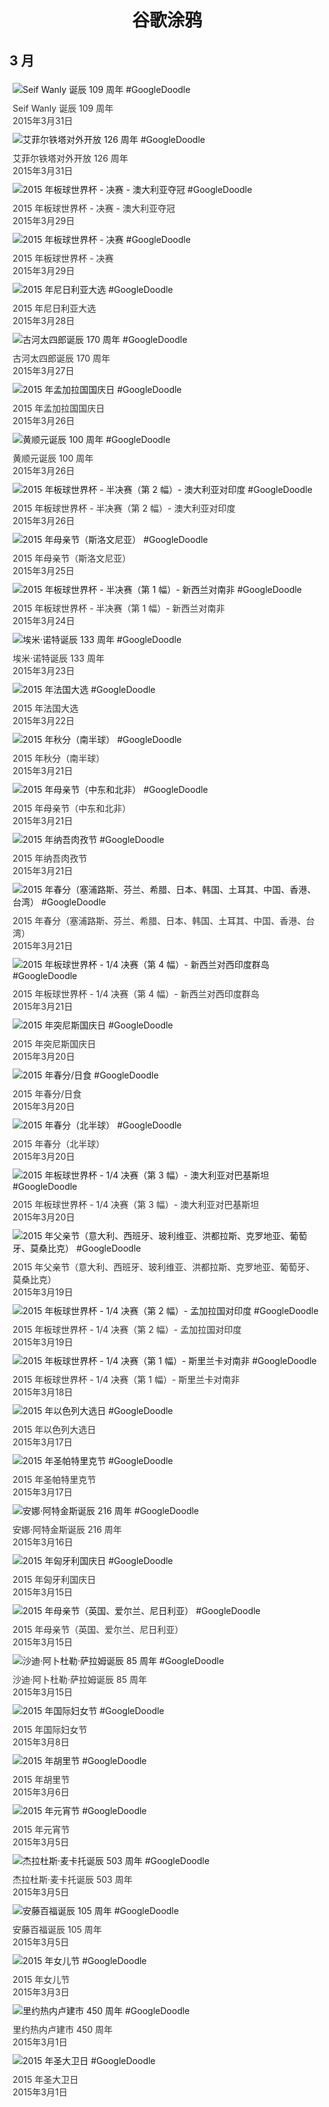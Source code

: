 
<h1 align="center"> 谷歌涂鸦 </h1>




## 3 月

<div class="image">


<img src="https://lh3.googleusercontent.com/Gw2vlJ0_yvzgq4bYA6SvjI-9nw0OO-hUd4d1Nf6-PHKgqBkA6pjiSLB3rM6zSW_TD81dRQV2I4eOJWNzv_lPAQw2qKA56bHMd8SSzeaL5w" alt="Seif Wanly 诞辰 109 周年 #GoogleDoodle" style="margin: 5px"/>
<div class="info" style="font-size: 14px; color:#333333; margin:5px"><div class="title">Seif Wanly 诞辰 109 周年</div><div class="date">2015年3月31日</div></div>

<img src="https://lh3.googleusercontent.com/GT9hMcrRNakKjhYERPdQWD5hKBBvgG6B72TDmhA1RxOOW__hssmCEmXh2PYfbc-X-bI5Q0gSUr_vnrgAmGIJOHCnLwflyinWcKvCfPrmXA" alt="艾菲尔铁塔对外开放 126 周年 #GoogleDoodle" style="margin: 5px"/>
<div class="info" style="font-size: 14px; color:#333333; margin:5px"><div class="title">艾菲尔铁塔对外开放 126 周年</div><div class="date">2015年3月31日</div></div>

<img src="https://lh3.googleusercontent.com/YhvZRV0Y52w1o5nagDsXUUi0TLa3_dligIHoRtOZWic0UxEgzQ0SAnhJW_vzeByl6AvRruZGXJg83h-PxlkJXw1MljQlJ8gJQIy0zj4" alt="2015 年板球世界杯 - 决赛 - 澳大利亚夺冠 #GoogleDoodle" style="margin: 5px"/>
<div class="info" style="font-size: 14px; color:#333333; margin:5px"><div class="title">2015 年板球世界杯 - 决赛 - 澳大利亚夺冠</div><div class="date">2015年3月29日</div></div>

<img src="https://lh3.googleusercontent.com/lz-eTc7kBJEk2r39dg_a4FVbgWHowouuDWBRJvWz0rbR9zIiAubiVru1chxrgYOirwDxAVZ5khvI3jKjW4m8jT8sWcALJrq8IEb0JzY" alt="2015 年板球世界杯 - 决赛 #GoogleDoodle" style="margin: 5px"/>
<div class="info" style="font-size: 14px; color:#333333; margin:5px"><div class="title">2015 年板球世界杯 - 决赛</div><div class="date">2015年3月29日</div></div>

<img src="https://lh3.googleusercontent.com/ZnXOBLsHSnFA-Mhl1wE0ZMRdOhF1ibrut9gFsQvfIgjyFeBtnkxyZu82X19XQ9EUMlao56rkUdLrkJAaD3Ty7Iob_uTtRqNUgR-TExih" alt="2015 年尼日利亚大选 #GoogleDoodle" style="margin: 5px"/>
<div class="info" style="font-size: 14px; color:#333333; margin:5px"><div class="title">2015 年尼日利亚大选</div><div class="date">2015年3月28日</div></div>

<img src="https://lh3.googleusercontent.com/qMFD1Hj1GVsKZ9pDmbJ301mLXTkrqvZS8i66mSGhNUV39JBG9Dd6BJi0xIKD45ALBnyNvynk_xmFIDLzkTTYlBRdYAqRxz0X_rrdxlWN" alt="古河太四郎诞辰 170 周年 #GoogleDoodle" style="margin: 5px"/>
<div class="info" style="font-size: 14px; color:#333333; margin:5px"><div class="title">古河太四郎诞辰 170 周年</div><div class="date">2015年3月27日</div></div>

<img src="https://lh3.googleusercontent.com/0DvQ7n_-6HpzM1W24v_FGiiJCfigzVyK_gzmGbAhhCM2NpM_mWJ8_A3et4IGYj28nvIyrrTNUHDHspXW-jyC23cP58ygZVTz_Hvgv7Od" alt="2015 年孟加拉国国庆日 #GoogleDoodle" style="margin: 5px"/>
<div class="info" style="font-size: 14px; color:#333333; margin:5px"><div class="title">2015 年孟加拉国国庆日</div><div class="date">2015年3月26日</div></div>

<img src="https://lh3.googleusercontent.com/6HZkPBzdhwgX1LT6I--pXnL3GzVGZaDcQOf90UVe4zYhfP0b0IcJILEzzO6_fA6X2G9cJOnFmhOlDzkL4-Nr5hzoP4NHKw5qzynmAJ5l" alt="黄顺元诞辰 100 周年 #GoogleDoodle" style="margin: 5px"/>
<div class="info" style="font-size: 14px; color:#333333; margin:5px"><div class="title">黄顺元诞辰 100 周年</div><div class="date">2015年3月26日</div></div>

<img src="https://lh3.googleusercontent.com/_joeFZvyRwpiAlFN9pjrqZeybRF4WhPMUzn00bNzNeEb_olJ8sMKdTAxhhDKagRL-igWRGShMutgHhhZjBr6bG4bf6lf4Gk-B1NSQVWr" alt="2015 年板球世界杯 - 半决赛（第 2 幅）- 澳大利亚对印度 #GoogleDoodle" style="margin: 5px"/>
<div class="info" style="font-size: 14px; color:#333333; margin:5px"><div class="title">2015 年板球世界杯 - 半决赛（第 2 幅）- 澳大利亚对印度</div><div class="date">2015年3月26日</div></div>

<img src="https://lh3.googleusercontent.com/6FevFQdXYbMdDtxnkvDeWiD6Enxp5MzJem4xuFC8uHnmEzgNA9HIkos51IEbd6d-tUmVo5R_mbyIEMM8AuV3IQZrbqc1CncQSwTc_QYXnQ" alt="2015 年母亲节（斯洛文尼亚） #GoogleDoodle" style="margin: 5px"/>
<div class="info" style="font-size: 14px; color:#333333; margin:5px"><div class="title">2015 年母亲节（斯洛文尼亚）</div><div class="date">2015年3月25日</div></div>

<img src="https://lh3.googleusercontent.com/CG7pYDnfj3cvDUCcBnwgpU4yKmmnqvdv6BTOpKOGfQpMOAXEGSYUx0K4MfoaMqsWqWtlwfFNMyyPvXud9Lwon_skxLouN9EQ22MXKi4" alt="2015 年板球世界杯 - 半决赛（第 1 幅）- 新西兰对南非 #GoogleDoodle" style="margin: 5px"/>
<div class="info" style="font-size: 14px; color:#333333; margin:5px"><div class="title">2015 年板球世界杯 - 半决赛（第 1 幅）- 新西兰对南非</div><div class="date">2015年3月24日</div></div>

<img src="https://lh3.googleusercontent.com/5dzSmNC5mCoonBN9g1ED9KHLI2OBlVbDkA4Ty37-b3knQfAHBY--0Am8W0J_l46bAOwy9JIDf_vtod2sXi9D-QKpEUU4yVcqSk-TtWHj" alt="埃米·诺特诞辰 133 周年 #GoogleDoodle" style="margin: 5px"/>
<div class="info" style="font-size: 14px; color:#333333; margin:5px"><div class="title">埃米·诺特诞辰 133 周年</div><div class="date">2015年3月23日</div></div>

<img src="https://lh3.googleusercontent.com/IyPiQnRtcUE4CHdvUWQ_oYBAZioKdAEjUEmwkjx2reDOvH2rpJW8cee6x7m4vGL4QIsI9zYE2Hv9zG_ngxmx3aTzodqlGI8e_cMBW4k" alt="2015 年法国大选 #GoogleDoodle" style="margin: 5px"/>
<div class="info" style="font-size: 14px; color:#333333; margin:5px"><div class="title">2015 年法国大选</div><div class="date">2015年3月22日</div></div>

<img src="https://lh3.googleusercontent.com/xkERVl4kdh2yDjUBvyU7sv94lWN2Ae4YpYds26lAtWzqEacAV_bJYhBc1edCDINISV8egT-CFVDKBVSTmGZgG5JXXRSDq38FUmo-Jh-afg" alt="2015 年秋分（南半球） #GoogleDoodle" style="margin: 5px"/>
<div class="info" style="font-size: 14px; color:#333333; margin:5px"><div class="title">2015 年秋分（南半球）</div><div class="date">2015年3月21日</div></div>

<img src="https://lh3.googleusercontent.com/2s69ugWSJ9gOEC6SmInQt0Xm5vj7V9_OW2uYMzsb4YOgNlgYib2ice_CmwhoGgSBz2KHagDLhB6spBnN5zd8HNLqmF53bPzqvBJUKsw6" alt="2015 年母亲节（中东和北非） #GoogleDoodle" style="margin: 5px"/>
<div class="info" style="font-size: 14px; color:#333333; margin:5px"><div class="title">2015 年母亲节（中东和北非）</div><div class="date">2015年3月21日</div></div>

<img src="https://lh3.googleusercontent.com/hWTeHxAXm3KpnhsTyif3EkWX1YhbqHmq4HtdROfWrMqt4Ldj_Oubxo9EOX9zk3gcIDeFg5e_vTcNVb5qUPlRz2rGD9-zLnYqEMQB9Q-a" alt="2015 年纳吾肉孜节 #GoogleDoodle" style="margin: 5px"/>
<div class="info" style="font-size: 14px; color:#333333; margin:5px"><div class="title">2015 年纳吾肉孜节</div><div class="date">2015年3月21日</div></div>

<img src="https://lh3.googleusercontent.com/kOG9jgEW99l7xRhS_F9RWt-6zIfo8sCC5u-HPY557LbZB-fv4sfuydf8vnl1s9GJkG3TmkRclrH-nEXHNScqA2soJQZMtYFz93RLlz1iAg" alt="2015 年春分（塞浦路斯、芬兰、希腊、日本、韩国、土耳其、中国、香港、台湾） #GoogleDoodle" style="margin: 5px"/>
<div class="info" style="font-size: 14px; color:#333333; margin:5px"><div class="title">2015 年春分（塞浦路斯、芬兰、希腊、日本、韩国、土耳其、中国、香港、台湾）</div><div class="date">2015年3月21日</div></div>

<img src="https://lh3.googleusercontent.com/X4A-ZL2pevV4ZwHZUyeC5C2mc3sysJy06UrBe3buvMp5o5UnRC2iSL9m37hKlwO5VvyHINSebfaY2OcgZKOh9O57EE4R1eghYTZDZOOzLw" alt="2015 年板球世界杯 - 1/4 决赛（第 4 幅）- 新西兰对西印度群岛 #GoogleDoodle" style="margin: 5px"/>
<div class="info" style="font-size: 14px; color:#333333; margin:5px"><div class="title">2015 年板球世界杯 - 1/4 决赛（第 4 幅）- 新西兰对西印度群岛</div><div class="date">2015年3月21日</div></div>

<img src="https://lh3.googleusercontent.com/92KVD3RRkUnNnhAyjHIa1hR1kW53QlaFLh3Hvqn5JuXLuxo_0efO91QWy7naWST179_o7CkWY8-2SiF_4D2kIi-efkLctOKFnxNcTYw" alt="2015 年突尼斯国庆日 #GoogleDoodle" style="margin: 5px"/>
<div class="info" style="font-size: 14px; color:#333333; margin:5px"><div class="title">2015 年突尼斯国庆日</div><div class="date">2015年3月20日</div></div>

<img src="https://lh3.googleusercontent.com/dAthXCNfDLWuGwpeQ3rFJfXjkR8SZm6foRNAa0rEBAEv8KittmAir7bAVzs7VqWo7hYOMPVQbIVLGIgG6jEvxV9RwAXJARba7BEpliZX" alt="2015 年春分/日食 #GoogleDoodle" style="margin: 5px"/>
<div class="info" style="font-size: 14px; color:#333333; margin:5px"><div class="title">2015 年春分/日食</div><div class="date">2015年3月20日</div></div>

<img src="https://lh3.googleusercontent.com/hYu4AJQcr1Ulri_aHaAC2fLTOZZMEeQdKlWFMD5rML8mc5RyKJnD7qkVKZ6-fzHo5Qa0OOKoYzRQvgVBUPauGyOHRyWK70WELgw3wC9Z" alt="2015 年春分（北半球） #GoogleDoodle" style="margin: 5px"/>
<div class="info" style="font-size: 14px; color:#333333; margin:5px"><div class="title">2015 年春分（北半球）</div><div class="date">2015年3月20日</div></div>

<img src="https://lh3.googleusercontent.com/y6QShBYXOMWbRqNBWlxwD-j11np19YiFviYd1m3cRQj3gySdMjhIhxkNW54SAJcXmB8Ql2ePTGoaZ-MnE3z4VuMk4VKXT1bSkgebw_36Cw" alt="2015 年板球世界杯 - 1/4 决赛（第 3 幅）- 澳大利亚对巴基斯坦 #GoogleDoodle" style="margin: 5px"/>
<div class="info" style="font-size: 14px; color:#333333; margin:5px"><div class="title">2015 年板球世界杯 - 1/4 决赛（第 3 幅）- 澳大利亚对巴基斯坦</div><div class="date">2015年3月20日</div></div>

<img src="https://lh3.googleusercontent.com/N68qZni40UpmCpYJcD272sPz1d0VKYDXbNIgXKcglLETYwTcJSwSgl3KEGoaBcLPHT-M6-gwBrveY92EqzgrguLC3DR2uDtnjpevRGC1" alt="2015 年父亲节（意大利、西班牙、玻利维亚、洪都拉斯、克罗地亚、葡萄牙、莫桑比克） #GoogleDoodle" style="margin: 5px"/>
<div class="info" style="font-size: 14px; color:#333333; margin:5px"><div class="title">2015 年父亲节（意大利、西班牙、玻利维亚、洪都拉斯、克罗地亚、葡萄牙、莫桑比克）</div><div class="date">2015年3月19日</div></div>

<img src="https://lh3.googleusercontent.com/Ql9jLNLQ8sNmDTSKUMPYm6lM2x82kK-GjW_QWBmR34CwcM-YZIBpQhSG_OHRmWEVqZxdAOt6iYPAqukipfuH3S_Kdch3ruO18bsV2WvhYA" alt="2015 年板球世界杯 - 1/4 决赛（第 2 幅）- 孟加拉国对印度 #GoogleDoodle" style="margin: 5px"/>
<div class="info" style="font-size: 14px; color:#333333; margin:5px"><div class="title">2015 年板球世界杯 - 1/4 决赛（第 2 幅）- 孟加拉国对印度</div><div class="date">2015年3月19日</div></div>

<img src="https://lh3.googleusercontent.com/7psh5Ij6F7749imj5EEpg0sDAyftGJ9D6gQT508TgPP1F80vOPTACVYSgtwehJTj4PFpKWZy2LO2lXAzjKuM2x8rmR2v2n4w84pN4y3v" alt="2015 年板球世界杯 - 1/4 决赛（第 1 幅）- 斯里兰卡对南非 #GoogleDoodle" style="margin: 5px"/>
<div class="info" style="font-size: 14px; color:#333333; margin:5px"><div class="title">2015 年板球世界杯 - 1/4 决赛（第 1 幅）- 斯里兰卡对南非</div><div class="date">2015年3月18日</div></div>

<img src="https://lh3.googleusercontent.com/_oBvCrpDA7wXmV0qvNayC5IQ86Y3hAAgyzdKU2eM0glz6QS4iitGQqSvCRq4EwKt5QicADMq8S0wkpp5k0ohwgRRy3vCPm6PxIkd-rk" alt="2015 年以色列大选日 #GoogleDoodle" style="margin: 5px"/>
<div class="info" style="font-size: 14px; color:#333333; margin:5px"><div class="title">2015 年以色列大选日</div><div class="date">2015年3月17日</div></div>

<img src="https://lh3.googleusercontent.com/wlCZnCD1901LIjLEX4aLwOaeU085UW-EY8H71dfoXt8IchwuDNHkFJ9n5MBFeUUSnGUqw3nzLMX1OdE45VHsPsJNqOE0S-Dz0N5qktTE-Q" alt="2015 年圣帕特里克节 #GoogleDoodle" style="margin: 5px"/>
<div class="info" style="font-size: 14px; color:#333333; margin:5px"><div class="title">2015 年圣帕特里克节</div><div class="date">2015年3月17日</div></div>

<img src="https://lh3.googleusercontent.com/R9pVqqaiiNtFbnAxLd8IUdQ1biTHr9tn2-mHP87gaeY_atlh0X2RkoX8UrW6OCYp1bTS7HN0Ve1Jrxmf8s42D_X1w5h_trYWT6OIsNA" alt="安娜·阿特金斯诞辰 216 周年 #GoogleDoodle" style="margin: 5px"/>
<div class="info" style="font-size: 14px; color:#333333; margin:5px"><div class="title">安娜·阿特金斯诞辰 216 周年</div><div class="date">2015年3月16日</div></div>

<img src="https://lh3.googleusercontent.com/eUwwgpVkjyhGQbL6m7jy__XXAGJsBGjlnXLg_DSd4hWKUiPyfHfDM1Znfv-Cwhrk897gGxYkz7tlGJ22X9CDPVJ9fygbMWye-tFK2W2iyw" alt="2015 年匈牙利国庆日 #GoogleDoodle" style="margin: 5px"/>
<div class="info" style="font-size: 14px; color:#333333; margin:5px"><div class="title">2015 年匈牙利国庆日</div><div class="date">2015年3月15日</div></div>

<img src="https://lh3.googleusercontent.com/ZoGgnL16PnLYO_bvAUOvSQ4Udz21zSGljHsa4SxjZ3QaejsT5QImQ3LSvkiA-Cjb3TKD8iaVhhRqijar5wnf37IsPoXVw-CBviHNoqY" alt="2015 年母亲节（英国、爱尔兰、尼日利亚） #GoogleDoodle" style="margin: 5px"/>
<div class="info" style="font-size: 14px; color:#333333; margin:5px"><div class="title">2015 年母亲节（英国、爱尔兰、尼日利亚）</div><div class="date">2015年3月15日</div></div>

<img src="https://lh3.googleusercontent.com/MSC3XGwuR46fZImVWvovF9GUnC3nrLbsVxa5cBAmrE3QcXdWxFxAMbzcKfbXsP8UZ24bZwOFABmhtqae1bHv706OeoWuiWGiRVTbACOXtQ" alt="沙迪·阿卜杜勒·萨拉姆诞辰 85 周年 #GoogleDoodle" style="margin: 5px"/>
<div class="info" style="font-size: 14px; color:#333333; margin:5px"><div class="title">沙迪·阿卜杜勒·萨拉姆诞辰 85 周年</div><div class="date">2015年3月15日</div></div>

<img src="https://lh3.googleusercontent.com/UVXJW2YDNzaqJokDXTZpEOrLneBRDxeliFm1_nTBG_-94cS2p34yffqzQfYLf-dY06y4W72HC5_PmZgTyPxux7ifubIYOAeFP_tYM2Aa" alt="2015 年国际妇女节 #GoogleDoodle" style="margin: 5px"/>
<div class="info" style="font-size: 14px; color:#333333; margin:5px"><div class="title">2015 年国际妇女节</div><div class="date">2015年3月8日</div></div>

<img src="https://lh3.googleusercontent.com/1N1hBd5T0ea2dqTShdVsImxCssvffKrhuqwOt39S_dRzLi_QuxyNKQ2bzESOzUmoQUM-fv60CO2V-snJDwEsA_7dF2lIUZs39b0wkzQ" alt="2015 年胡里节 #GoogleDoodle" style="margin: 5px"/>
<div class="info" style="font-size: 14px; color:#333333; margin:5px"><div class="title">2015 年胡里节</div><div class="date">2015年3月6日</div></div>

<img src="https://lh3.googleusercontent.com/MNmMFS_EfOputn9pgxWXhH7Hz5ILpaAJTbEz8_gkcH8fF6zyXiD1ZdzlGHoAmTY2AWbyGv0Vtsmbs4AR51X3-uOaiBO1xzaMOgYJ04d0" alt="2015 年元宵节 #GoogleDoodle" style="margin: 5px"/>
<div class="info" style="font-size: 14px; color:#333333; margin:5px"><div class="title">2015 年元宵节</div><div class="date">2015年3月5日</div></div>

<img src="https://lh3.googleusercontent.com/lVS8mTXUu5XRbrq4FBPxZKScXFkbgeZH_OWrBGhN7xEie6xAQ8CsSR0osdgZr2iS2uKWKiALyDeJkqkj43d_OxTsjlT2ctG-ij10mKkV" alt="杰拉杜斯·麦卡托诞辰 503 周年 #GoogleDoodle" style="margin: 5px"/>
<div class="info" style="font-size: 14px; color:#333333; margin:5px"><div class="title">杰拉杜斯·麦卡托诞辰 503 周年</div><div class="date">2015年3月5日</div></div>

<img src="https://lh3.googleusercontent.com/Sa1x4VDsWUnESEWXZCIdJeEl6WZ0UypNDi_37r-0FYOx13hHTYQFRyHjkX4T6Qc6Hk-ZX0gSLWO13__2JQHldd45KtdYsc0ASutPz5KN" alt="安藤百福诞辰 105 周年 #GoogleDoodle" style="margin: 5px"/>
<div class="info" style="font-size: 14px; color:#333333; margin:5px"><div class="title">安藤百福诞辰 105 周年</div><div class="date">2015年3月5日</div></div>

<img src="https://lh3.googleusercontent.com/mgnBFkI24WbpmFMjlMoV4Zlw3_rPQLf97ahc2QTNcctw4bRTckRj6sJjhaLyXWYfpFXcQg3aBDXBp1Jw2qmA-6WwOnmzpfwEy9ZxoFA" alt="2015 年女儿节 #GoogleDoodle" style="margin: 5px"/>
<div class="info" style="font-size: 14px; color:#333333; margin:5px"><div class="title">2015 年女儿节</div><div class="date">2015年3月3日</div></div>

<img src="https://lh3.googleusercontent.com/-6HO9KFTTzOu6ZY4QBAkplMYrZ5G1v-O-QoCeSpRqVohlQBOwcujq1FM72S796yZWcIIKb_ACoceGrw_2PHFreS5amFjp6SN_g5bD4UM" alt="里约热内卢建市 450 周年 #GoogleDoodle" style="margin: 5px"/>
<div class="info" style="font-size: 14px; color:#333333; margin:5px"><div class="title">里约热内卢建市 450 周年</div><div class="date">2015年3月1日</div></div>

<img src="https://lh3.googleusercontent.com/FEdTZJBA7BD4CHr_OlkUZ0_3Lr6333CA9wMnB2JUWXLC6T9QUkLbjIaTsJr2tozWwytQ8BybaCrslXH-zdIvOWKQgU9APfX6ICfwomJZ" alt="2015 年圣大卫日 #GoogleDoodle" style="margin: 5px"/>
<div class="info" style="font-size: 14px; color:#333333; margin:5px"><div class="title">2015 年圣大卫日</div><div class="date">2015年3月1日</div></div>

</div>








